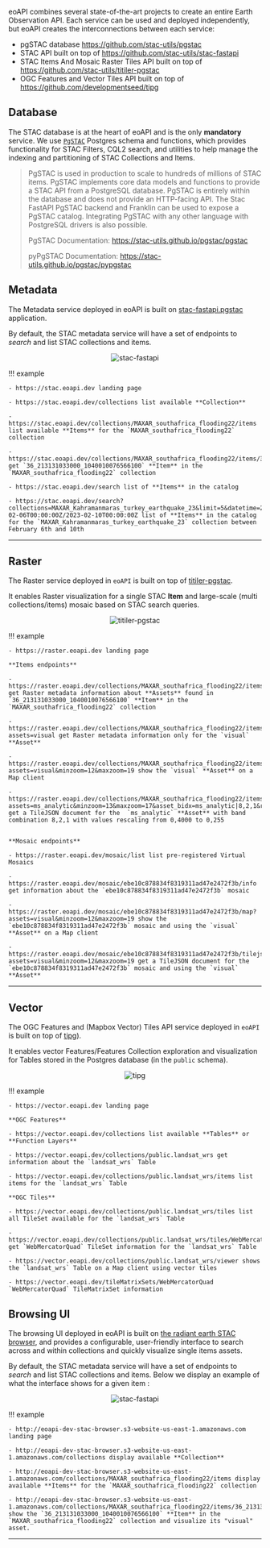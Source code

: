 eoAPI combines several state-of-the-art projects to create an entire Earth Observation API. Each service can be used and deployed independently, but eoAPI creates the interconnections between each service:

- pgSTAC database https://github.com/stac-utils/pgstac
- STAC API built on top of https://github.com/stac-utils/stac-fastapi
- STAC Items And Mosaic Raster Tiles API built on top of https://github.com/stac-utils/titiler-pgstac
- OGC Features and Vector Tiles API built on top of https://github.com/developmentseed/tipg

## Database

The STAC database is at the heart of eoAPI and is the only **mandatory** service. We use [`PgSTAC`](https://github.com/stac-utils/pgstac) Postgres schema and functions, which provides functionality for STAC Filters, CQL2 search, and utilities to help manage the indexing and partitioning of STAC Collections and Items.

> PgSTAC is used in production to scale to hundreds of millions of STAC items. PgSTAC implements core data models and functions to provide a STAC API from a PostgreSQL database. PgSTAC is entirely within the database and does not provide an HTTP-facing API. The Stac FastAPI PgSTAC backend and Franklin can be used to expose a PgSTAC catalog. Integrating PgSTAC with any other language with PostgreSQL drivers is also possible.
>
> PgSTAC Documentation: https://stac-utils.github.io/pgstac/pgstac
>
> pyPgSTAC Documentation: https://stac-utils.github.io/pgstac/pypgstac

## Metadata

The Metadata service deployed in eoAPI is built on [stac-fastapi.pgstac](https://github.com/stac-utils/stac-fastapi) application.

By default, the STAC metadata service will have a set of endpoints to *search* and list STAC collections and items.


<p align="center">
<img alt="stac-fastapi" src="https://github.com/developmentseed/eoAPI/assets/10407788/d0963386-1c8f-4607-98b8-3b0edb341a5e"/>
</p>

!!! example

    - https://stac.eoapi.dev landing page

    - https://stac.eoapi.dev/collections list available **Collection**

    - https://stac.eoapi.dev/collections/MAXAR_southafrica_flooding22/items list available **Items** for the `MAXAR_southafrica_flooding22` collection

    - https://stac.eoapi.dev/collections/MAXAR_southafrica_flooding22/items/36_213131033000_1040010076566100 get `36_213131033000_1040010076566100` **Item** in the `MAXAR_southafrica_flooding22` collection

    - https://stac.eoapi.dev/search list of **Items** in the catalog

    - https://stac.eoapi.dev/search?collections=MAXAR_Kahramanmaras_turkey_earthquake_23&limit=5&datetime=2023-02-06T00:00:00Z/2023-02-10T00:00:00Z list of **Items** in the catalog for the `MAXAR_Kahramanmaras_turkey_earthquake_23` collection between February 6th and 10th

---

## Raster

The Raster service deployed in `eoAPI` is built on top of [titiler-pgstac](https://stac-utils.github.io/titiler-pgstac/).

It enables Raster visualization for a single STAC **Item** and large-scale (multi collections/items) mosaic based on STAC search queries.

<p align="center">
<img alt="titiler-pgstac"  src="https://github.com/developmentseed/eoAPI/assets/10407788/096de97d-21d5-48e1-b61a-d1595ed9816d">
</p>

!!! example

    - https://raster.eoapi.dev landing page

    **Items endpoints**

    - https://raster.eoapi.dev/collections/MAXAR_southafrica_flooding22/items/36_213131033000_1040010076566100/info get Raster metadata information about **Assets** found in `36_213131033000_1040010076566100` **Item** in the `MAXAR_southafrica_flooding22` collection

    - https://raster.eoapi.dev/collections/MAXAR_southafrica_flooding22/items/36_213131033000_1040010076566100/info?assets=visual get Raster metadata information only for the `visual` **Asset**

    - https://raster.eoapi.dev/collections/MAXAR_southafrica_flooding22/items/36_213131033000_1040010076566100/map?assets=visual&minzoom=12&maxzoom=19 show the `visual` **Asset** on a Map client

    - https://raster.eoapi.dev/collections/MAXAR_southafrica_flooding22/items/36_213131033000_1040010076566100/tilejson.json?assets=ms_analytic&minzoom=13&maxzoom=17&asset_bidx=ms_analytic|8,2,1&rescale=0,4000 get a TileJSON document for the  `ms_analytic` **Asset** with band combination 8,2,1 with values rescaling from 0,4000 to 0,255


    **Mosaic endpoints**

    - https://raster.eoapi.dev/mosaic/list list pre-registered Virtual Mosaics

    - https://raster.eoapi.dev/mosaic/ebe10c878834f8319311ad47e2472f3b/info get information about the `ebe10c878834f8319311ad47e2472f3b` mosaic

    - https://raster.eoapi.dev/mosaic/ebe10c878834f8319311ad47e2472f3b/map?assets=visual&minzoom=12&maxzoom=19 show the `ebe10c878834f8319311ad47e2472f3b` mosaic and using the `visual` **Asset** on a Map client

    - https://raster.eoapi.dev/mosaic/ebe10c878834f8319311ad47e2472f3b/tilejson.json?assets=visual&minzoom=12&maxzoom=19 get a TileJSON document for the `ebe10c878834f8319311ad47e2472f3b` mosaic and using the `visual` **Asset**

---

## Vector

The OGC Features and (Mapbox Vector) Tiles API service deployed in `eoAPI` is built on top of [tipg](https://github.com/developmentseed/tipg)).

It enables vector Features/Features Collection exploration and visualization for Tables stored in the Postgres database (in the `public` schema).

<p align="center">
<img alt="tipg"  src="https://github.com/developmentseed/eoAPI/assets/10407788/a35dbf04-be8a-4cf5-b528-8960b18cef45">
</p>

!!! example

    - https://vector.eoapi.dev landing page

    **OGC Features**

    - https://vector.eoapi.dev/collections list available **Tables** or **Function Layers**

    - https://vector.eoapi.dev/collections/public.landsat_wrs get information about the `landsat_wrs` Table

    - https://vector.eoapi.dev/collections/public.landsat_wrs/items list items for the `landsat_wrs` Table

    **OGC Tiles**

    - https://vector.eoapi.dev/collections/public.landsat_wrs/tiles list all TileSet available for the `landsat_wrs` Table

    - https://vector.eoapi.dev/collections/public.landsat_wrs/tiles/WebMercatorQuad get `WebMercatorQuad` TileSet information for the `landsat_wrs` Table

    - https://vector.eoapi.dev/collections/public.landsat_wrs/viewer shows the `landsat_wrs` Table on a Map client using vector tiles

    - https://vector.eoapi.dev/tileMatrixSets/WebMercatorQuad `WebMercatorQuad` TileMatrixSet information


## Browsing UI

The browsing UI deployed in eoAPI is built on [the radiant earth STAC browser](https://github.com/radiantearth/stac-browser), and provides a configurable, user-friendly interface to search across and within collections and quickly visualize single items assets. 

By default, the STAC metadata service will have a set of endpoints to *search* and list STAC collections and items. Below we display an example of what the interface shows for a given item : 


<p align="center">
<img alt="stac-fastapi" src="https://github.com/developmentseed/eoAPI/assets/45140658/fae75d99-44c5-4899-8185-d003cd3c2c6a"/>
</p>

!!! example

    - http://eoapi-dev-stac-browser.s3-website-us-east-1.amazonaws.com landing page

    - http://eoapi-dev-stac-browser.s3-website-us-east-1.amazonaws.com/collections display available **Collection**

    - http://eoapi-dev-stac-browser.s3-website-us-east-1.amazonaws.com/collections/MAXAR_southafrica_flooding22/items display available **Items** for the `MAXAR_southafrica_flooding22` collection

    - http://eoapi-dev-stac-browser.s3-website-us-east-1.amazonaws.com/collections/MAXAR_southafrica_flooding22/items/36_213131033000_1040010076566100 show the `36_213131033000_1040010076566100` **Item** in the `MAXAR_southafrica_flooding22` collection and visualize its "visual" asset. 
---